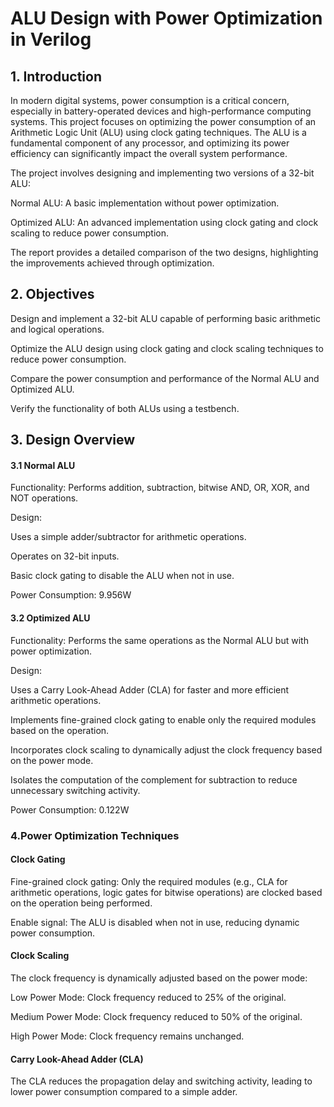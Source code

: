 # ALU Design with Power Optimization in Verilog
## 1. Introduction
In modern digital systems, power consumption is a critical concern, especially in battery-operated devices and high-performance computing systems. This project focuses on optimizing the power consumption of an Arithmetic Logic Unit (ALU) using clock gating techniques. The ALU is a fundamental component of any processor, and optimizing its power efficiency can significantly impact the overall system performance.

The project involves designing and implementing two versions of a 32-bit ALU:

Normal ALU: A basic implementation without power optimization.

Optimized ALU: An advanced implementation using clock gating and clock scaling to reduce power consumption.

The report provides a detailed comparison of the two designs, highlighting the improvements achieved through optimization.
## 2. Objectives
Design and implement a 32-bit ALU capable of performing basic arithmetic and logical operations.

Optimize the ALU design using clock gating and clock scaling techniques to reduce power consumption.

Compare the power consumption and performance of the Normal ALU and Optimized ALU.

Verify the functionality of both ALUs using a testbench.
## 3. Design Overview
#### 3.1 Normal ALU
Functionality: Performs addition, subtraction, bitwise AND, OR, XOR, and NOT operations.

Design:

Uses a simple adder/subtractor for arithmetic operations.

Operates on 32-bit inputs.

Basic clock gating to disable the ALU when not in use.

Power Consumption: 9.956W
#### 3.2 Optimized ALU
Functionality: Performs the same operations as the Normal ALU but with power optimization.

Design:

Uses a Carry Look-Ahead Adder (CLA) for faster and more efficient arithmetic operations.

Implements fine-grained clock gating to enable only the required modules based on the operation.

Incorporates clock scaling to dynamically adjust the clock frequency based on the power mode.

Isolates the computation of the complement for subtraction to reduce unnecessary switching activity.

Power Consumption: 0.122W
### 4.Power Optimization Techniques
#### Clock Gating
Fine-grained clock gating: Only the required modules (e.g., CLA for arithmetic operations, logic gates for bitwise operations) are clocked based on the operation being performed.

Enable signal: The ALU is disabled when not in use, reducing dynamic power consumption.

#### Clock Scaling
The clock frequency is dynamically adjusted based on the power mode:

Low Power Mode: Clock frequency reduced to 25% of the original.

Medium Power Mode: Clock frequency reduced to 50% of the original.

High Power Mode: Clock frequency remains unchanged.

#### Carry Look-Ahead Adder (CLA)
The CLA reduces the propagation delay and switching activity, leading to lower power consumption compared to a simple adder.
